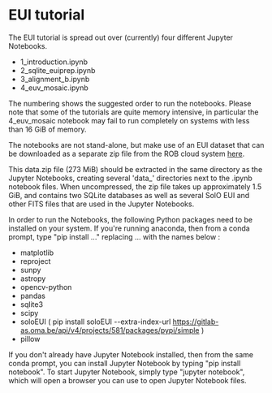 # EUI tutorial

The EUI tutorial is spread out over (currently) four different Jupyter Notebooks.
- 1_introduction.ipynb
- 2_sqlite_euiprep.ipynb
- 3_alignment_b.ipynb
- 4_euv_mosaic.ipynb

The numbering shows the suggested order to run the notebooks. Please note that some of the tutorials are quite memory intensive, in particular the 4_euv_mosaic notebook may fail to run completely on systems with less than 16 GiB of memory.

The notebooks are not stand-alone, but make use of an EUI dataset that can be downloaded as a separate zip file from the ROB cloud system [here](https://cloud-as.oma.be/index.php/s/jzZ5qHPqzb8zMrN). 

This data.zip file (273 MiB) should be extracted in the same directory as the Jupyter Notebooks, creating several 'data_' directories next to the .ipynb notebook files. When uncompressed, the zip file takes up approximately 1.5 GiB, and contains two SQLite databases as well as several SolO EUI and other FITS files that are used in the Jupyter Notebooks.

In order to run the Notebooks, the following Python packages need to be installed on your system. If you're running anaconda, then from a conda prompt, type "pip install ..." replacing ... with the names below :
- matplotlib
- reproject
- sunpy
- astropy
- opencv-python
- pandas
- sqlite3
- scipy
- soloEUI ( pip install soloEUI --extra-index-url https://gitlab-as.oma.be/api/v4/projects/581/packages/pypi/simple )
- pillow

If you don't already have Jupyter Notebook installed, then from the same conda prompt, you can install Jupyter Notebook by typing "pip install notebook". To start Jupyter Notebook, simply type "jupyter notebook", which will open a browser you can use to open Jupyter Notebook files.



